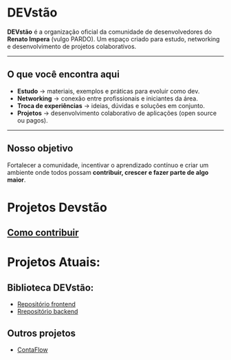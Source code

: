# DEVstão

**DEVstão** é a organização oficial da comunidade de desenvolvedores do **Renato Impera** (vulgo PARDO).
Um espaço criado para estudo, networking e desenvolvimento de projetos colaborativos.

---

## O que você encontra aqui

- **Estudo** → materiais, exemplos e práticas para evoluir como dev.
- **Networking** → conexão entre profissionais e iniciantes da área.
- **Troca de experiências** → ideias, dúvidas e soluções em conjunto.
- **Projetos** → desenvolvimento colaborativo de aplicações (open source ou pagos).

---

## Nosso objetivo

Fortalecer a comunidade, incentivar o aprendizado contínuo e criar um ambiente onde todos possam **contribuir, crescer e fazer parte de algo maior**.

# Projetos Devstão

## [Como contribuir](../doc/CONTRIBUTING.md)

# Projetos Atuais:

## Biblioteca DEVstão:

- [Repositório frontend](https://github.com/Devstao/devstao-biblioteca-ui)
- [Rrepositório backend](https://github.com/Devstao/devstao-biblioteca-api)

## Outros projetos

- [ContaFlow](https://github.com/Devstao/ContaFlow)
